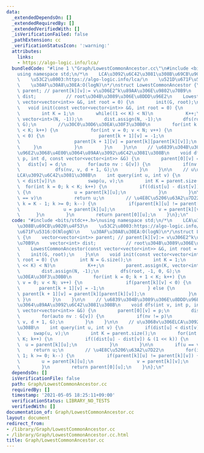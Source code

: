 ```yaml
---
data:
  _extendedDependsOn: []
  _extendedRequiredBy: []
  _extendedVerifiedWith: []
  _isVerificationFailed: false
  _pathExtension: cc
  _verificationStatusIcon: ':warning:'
  attributes:
    links:
    - https://algo-logic.info/lca/
  bundledCode: "#line 1 \"Graph/LowestCommonAncestor.cc\"\n#include <bits/stdc++.h>\n\
    using namespace std;\n/*\n    LCA\u3092\u6C42\u3081\u308B\u69CB\u9020\u4F53\n\
    \    \u53C2\u8003:https://algo-logic.info/lca/\n    \u521D\u671F\u5316:O(NlogN)\n\
    \    \u30AF\u30A8\u30EA:O(logN)\n*/\nstruct LowestCommonAncestor {\n    vector<vector<int>>\
    \ parent; // parent[k][v]:= v\u306E2^k\u89AA\u306E\u9802\u70B9\n    vector<int>\
    \ dist;           // root\u304B\u3089\u306E\u8DDD\u96E2\n    LowestCommonAncestor(const\
    \ vector<vector<int>> &G, int root = 0) {\n        init(G, root);\n    }\n\n \
    \   void init(const vector<vector<int>> &G, int root = 0) {\n        int N = G.size();\n\
    \        int K = 1;\n        while((1 << K) < N)\n            K++;\n        parent.assign(K,\
    \ vector<int>(N, -1));\n        dist.assign(N, -1);\n        dfs(root, -1, 0,\
    \ G);\n        //\u30C0\u30D6\u30EA\u30F3\u30B0\n        for(int k = 0; k + 1\
    \ < K; k++) {\n            for(int v = 0; v < N; v++) {\n                if(parent[k][v]\
    \ < 0) {\n                    parent[k + 1][v] = -1;\n                } else {\n\
    \                    parent[k + 1][v] = parent[k][parent[k][v]];\n           \
    \     }\n            }\n        }\n    }\n\n    // \u6839\u304B\u3089\u306E\u8DDD\
    \u96E2\u3068\u4E00\u3064\u89AA\u3092\u6C42\u3081\u308B\n    void dfs(int v, int\
    \ p, int d, const vector<vector<int>> &G) {\n        parent[0][v] = p;\n     \
    \   dist[v] = d;\n        for(auto nv : G[v]) {\n            if(nv != p)\n   \
    \             dfs(nv, v, d + 1, G);\n        }\n    }\n\n    // u\u3068v\u306E\
    LCA\u3092\u6C42\u3081\u308B\n    int query(int u, int v) {\n        if(dist[u]\
    \ < dist[v])\n            swap(u, v);\n        int K = parent.size();\n      \
    \  for(int k = 0; k < K; k++) {\n            if((dist[u] - dist[v]) & (1 << k))\
    \ {\n                u = parent[k][u];\n            }\n        }\n\n        if(u\
    \ == v)\n            return u;\n        // \u4E8C\u5206\u63A2\u7D22\n        for(int\
    \ k = K - 1; k >= 0; k--) {\n            if(parent[k][u] != parent[k][v]) {\n\
    \                u = parent[k][u];\n                v = parent[k][v];\n      \
    \      }\n        }\n        return parent[0][u];\n    }\n};\n"
  code: "#include <bits/stdc++.h>\nusing namespace std;\n/*\n    LCA\u3092\u6C42\u3081\
    \u308B\u69CB\u9020\u4F53\n    \u53C2\u8003:https://algo-logic.info/lca/\n    \u521D\
    \u671F\u5316:O(NlogN)\n    \u30AF\u30A8\u30EA:O(logN)\n*/\nstruct LowestCommonAncestor\
    \ {\n    vector<vector<int>> parent; // parent[k][v]:= v\u306E2^k\u89AA\u306E\u9802\
    \u70B9\n    vector<int> dist;           // root\u304B\u3089\u306E\u8DDD\u96E2\n\
    \    LowestCommonAncestor(const vector<vector<int>> &G, int root = 0) {\n    \
    \    init(G, root);\n    }\n\n    void init(const vector<vector<int>> &G, int\
    \ root = 0) {\n        int N = G.size();\n        int K = 1;\n        while((1\
    \ << K) < N)\n            K++;\n        parent.assign(K, vector<int>(N, -1));\n\
    \        dist.assign(N, -1);\n        dfs(root, -1, 0, G);\n        //\u30C0\u30D6\
    \u30EA\u30F3\u30B0\n        for(int k = 0; k + 1 < K; k++) {\n            for(int\
    \ v = 0; v < N; v++) {\n                if(parent[k][v] < 0) {\n             \
    \       parent[k + 1][v] = -1;\n                } else {\n                   \
    \ parent[k + 1][v] = parent[k][parent[k][v]];\n                }\n           \
    \ }\n        }\n    }\n\n    // \u6839\u304B\u3089\u306E\u8DDD\u96E2\u3068\u4E00\
    \u3064\u89AA\u3092\u6C42\u3081\u308B\n    void dfs(int v, int p, int d, const\
    \ vector<vector<int>> &G) {\n        parent[0][v] = p;\n        dist[v] = d;\n\
    \        for(auto nv : G[v]) {\n            if(nv != p)\n                dfs(nv,\
    \ v, d + 1, G);\n        }\n    }\n\n    // u\u3068v\u306ELCA\u3092\u6C42\u3081\
    \u308B\n    int query(int u, int v) {\n        if(dist[u] < dist[v])\n       \
    \     swap(u, v);\n        int K = parent.size();\n        for(int k = 0; k <\
    \ K; k++) {\n            if((dist[u] - dist[v]) & (1 << k)) {\n              \
    \  u = parent[k][u];\n            }\n        }\n\n        if(u == v)\n       \
    \     return u;\n        // \u4E8C\u5206\u63A2\u7D22\n        for(int k = K -\
    \ 1; k >= 0; k--) {\n            if(parent[k][u] != parent[k][v]) {\n        \
    \        u = parent[k][u];\n                v = parent[k][v];\n            }\n\
    \        }\n        return parent[0][u];\n    }\n};\n"
  dependsOn: []
  isVerificationFile: false
  path: Graph/LowestCommonAncestor.cc
  requiredBy: []
  timestamp: '2021-05-05 18:25:11+09:00'
  verificationStatus: LIBRARY_NO_TESTS
  verifiedWith: []
documentation_of: Graph/LowestCommonAncestor.cc
layout: document
redirect_from:
- /library/Graph/LowestCommonAncestor.cc
- /library/Graph/LowestCommonAncestor.cc.html
title: Graph/LowestCommonAncestor.cc
---
```

